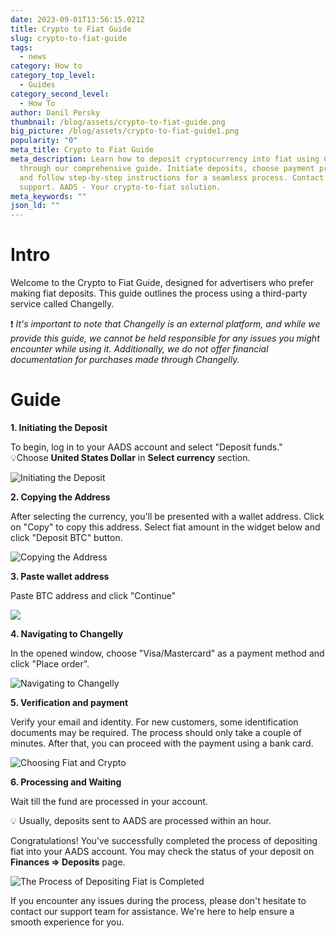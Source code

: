 ```yaml
---
date: 2023-09-01T13:56:15.021Z
title: Crypto to Fiat Guide
slug: crypto-to-fiat-guide
tags:
  - news
category: How to
category_top_level:
  - Guides
category_second_level:
  - How To
author: Danil Persky
thumbnail: /blog/assets/crypto-to-fiat-guide.png
big_picture: /blog/assets/crypto-to-fiat-guide1.png
popularity: "0"
meta_title: Crypto to Fiat Guide
meta_description: Learn how to deposit cryptocurrency into fiat using Changelly
  through our comprehensive guide. Initiate deposits, choose payment providers,
  and follow step-by-step instructions for a seamless process. Contact us for
  support. AADS - Your crypto-to-fiat solution.
meta_keywords: ""
json_ld: ""
---
```

# Intro

Welcome to the Crypto to Fiat Guide, designed for advertisers who prefer making fiat deposits. This guide outlines the process using a third-party service called Changelly. 

❗ *It's important to note that Changelly is an external platform, and while we provide this guide, we cannot be held responsible for any issues you might encounter while using it. Additionally, we do not offer financial documentation for purchases made through Changelly.*

# Guide

**1. Initiating the Deposit**

To begin, log in to your AADS account and select "Deposit funds."\
💡Choose **United States Dollar** in **Select currency** section.

![Initiating the Deposit](/blog/assets/000.png "Initiating the Deposit")

**2. Copying the Address**

After selecting the currency, you'll be presented with a wallet address. Click on "Copy" to copy this address. Select fiat amount in the widget below and click "Deposit BTC" button.

![Copying the Address](/blog/assets/111.png "Copying the Address")

**3. Paste wallet address**

P﻿aste BTC address and click "Continue"

![](/blog/assets/222.png)

**4. Navigating to Changelly**

I﻿n the opened window, choose  "Visa/Mastercard" as a payment method and click "Place order". 

![Navigating to Changelly](/blog/assets/333.png "Navigating to Changelly")

**5. Verification and payment**

V﻿erify your email and identity. For new customers, some identification documents may be required. The process should only take a couple of minutes. After that, you can proceed with the payment using a bank card.

![Choosing Fiat and Crypto](/blog/assets/444.png "Choosing Fiat and Crypto")

**6. Processing and Waiting**

Wait till the fund are processed in your account.

💡 Usually, deposits sent to AADS are processed within an hour.

Congratulations! You've successfully completed the process of depositing fiat into your AADS account. You may check the status of your deposit on **Finances => Deposits** page.

![ The Process of Depositing Fiat is Completed ](/blog/assets/999.png " The Process of Depositing Fiat is Completed ")

If you encounter any issues during the process, please don't hesitate to contact our support team for assistance. We're here to help ensure a smooth experience for you.
